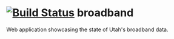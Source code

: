 [![Build Status](https://travis-ci.org/agrc/broadband.svg)](https://travis-ci.org/agrc/broadband)
broadband
=========

Web application showcasing the state of Utah's broadband data.
